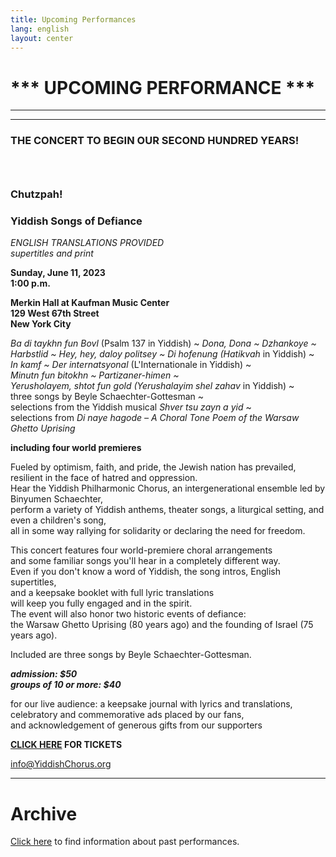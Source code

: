 ```yaml
---
title: Upcoming Performances
lang: english
layout: center
---
```


# *** UPCOMING PERFORMANCE ***

_____

*********

### THE CONCERT TO BEGIN OUR SECOND HUNDRED YEARS!
### &nbsp;
### Chutzpah!
### Yiddish Songs of Defiance

*ENGLISH TRANSLATIONS PROVIDED*  
*supertitles and print*

**Sunday, June 11, 2023  
1:00 p.m.**

**Merkin Hall at Kaufman Music Center  
129 West 67th Street  
New York City**

*Ba di taykhn fun Bovl* (Psalm 137 in Yiddish) ~ *Dona, Dona ~ Dzhankoye ~  
Harbstlid ~ Hey, hey, daloy politsey ~ Di hofenung (Hatikvah* in Yiddish) ~  
*In kamf ~ Der internatsyonal* (L'Internationale in Yiddish) ~  
*Minutn fun bitokhn ~ Partizaner-himen ~  
Yerusholayem, shtot fun gold (Yerushalayim shel zahav* in Yiddish) ~  
three songs by Beyle Schaechter-Gottesman ~  
selections from the Yiddish musical *Shver tsu zayn a yid* ~  
selections from *Di naye hagode – A Choral Tone Poem of the Warsaw Ghetto Uprising*  

**including four world premieres**  

Fueled by optimism, faith, and pride, the Jewish nation has prevailed,  
resilient in the face of hatred and oppression.  
Hear the Yiddish Philharmonic Chorus, an intergenerational ensemble led by Binyumen Schaechter,  
perform a variety of Yiddish anthems, theater songs, a liturgical setting, and even a children's song,  
all in some way rallying for solidarity or declaring the need for freedom.  

This concert features four world-premiere choral arrangements  
and some familiar songs you'll hear in a completely different way.  
Even if you don't know a word of Yiddish, the song intros, English supertitles,  
and a keepsake booklet with full lyric translations  
will keep you fully engaged and in the spirit.  
The event will also honor two historic events of defiance:  
the Warsaw Ghetto Uprising (80 years ago) and the founding of Israel (75 years ago).  

Included are three songs by Beyle Schaechter-Gottesman.  

**_admission: $50_**  
**_groups of 10 or more: $40_**  

for our live audience: a keepsake journal with lyrics and translations,  
celebratory and commemorative ads placed by our fans,  
and acknowledgement of generous gifts from our supporters

**[CLICK HERE](https://www.kaufmanmusiccenter.org/mch/event/chutzpah-yiddish-songs-of-defiance/) FOR TICKETS**    

[info@YiddishChorus.org](mailto:info@yiddishchorus.org)  

_____

# Archive

[Click here](concerts_archive.html) to find information about past performances.
